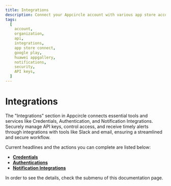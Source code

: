```yaml
---
title: Integrations
description: Connect your Appcircle account with various app store accounts for seamless application publishing and management.
tags:
  [
    account,
    organization,
    api,
    integrations,
    app store connect,
    google play,
    huawei appgallery,
    notifications,
    security,
    API keys,
  ]
---
```


# Integrations

The "Integrations" section in Appcircle connects essential tools and services like Credentials, Authentication, and Notification Integrations. Securely manage API keys, control access, and receive timely alerts through integrations with tools like Slack and email, ensuring a streamlined and secure workflow.

Current headlines and the actions you can complete are listed below:

- [**Credentials**](/account/my-organization/integrations/credentials)
- [**Authentications**](/account/my-organization/integrations/authentications)
- [**Notification Integrations**](/account/my-organization/integrations/notification-integrations)

In order to see the details, check the submenu of this documentation page.

